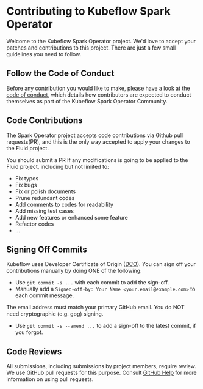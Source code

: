 # Contributing to Kubeflow Spark Operator

Welcome to the Kubeflow Spark Operator project. We'd love to accept your patches and contributions to this project. There are
just a few small guidelines you need to follow.

## Follow the Code of Conduct

Before any contribution you would like to make, please have a look at the [code of conduct](CODE_OF_CONDUCT.md), which details how contributors are expected to conduct themselves as part of the Kubeflow Spark Operator Community.

## Code Contributions

The Spark Operator project accepts code contributions via Github pull requests(PR), and this is the only way accepted to apply your changes to the Fluid project.

You should submit a PR If any modifications is going to be applied to the Fluid project, including but not limited to:

- Fix typos
- Fix bugs
- Fix or polish documents
- Prune redundant codes
- Add comments to codes for readability
- Add missing test cases
- Add new features or enhanced some feature
- Refactor codes
- ...

## Signing Off Commits

Kubeflow uses Developer Certificate of Origin ([DCO](https://github.com/apps/dco/)). You can sign off your contributions manually by doing ONE of the following:

- Use `git commit -s ...` with each commit to add the sign-off.
- Manually add a `Signed-off-by: Your Name <your.email@example.com>` to each commit message.

The email address must match your primary GitHub email. You do NOT need cryptographic (e.g. gpg) signing.

- Use `git commit -s --amend ...` to add a sign-off to the latest commit, if you forgot.

## Code Reviews

All submissions, including submissions by project members, require review. We
use GitHub pull requests for this purpose. Consult [GitHub Help](https://help.github.com/articles/about-pull-requests/) for more information on using pull requests.

